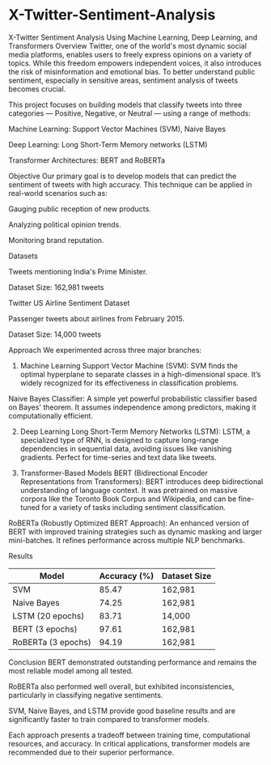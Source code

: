 # X-Twitter-Sentiment-Analysis
X-Twitter Sentiment Analysis Using Machine Learning, Deep Learning, and Transformers
Overview
Twitter, one of the world's most dynamic social media platforms, enables users to freely express opinions on a variety of topics. While this freedom empowers independent voices, it also introduces the risk of misinformation and emotional bias. To better understand public sentiment, especially in sensitive areas, sentiment analysis of tweets becomes crucial.

This project focuses on building models that classify tweets into three categories — Positive, Negative, or Neutral — using a range of methods:

Machine Learning: Support Vector Machines (SVM), Naive Bayes

Deep Learning: Long Short-Term Memory networks (LSTM)

Transformer Architectures: BERT and RoBERTa

Objective
Our primary goal is to develop models that can predict the sentiment of tweets with high accuracy.
This technique can be applied in real-world scenarios such as:

Gauging public reception of new products.

Analyzing political opinion trends.

Monitoring brand reputation.

Datasets

Tweets mentioning India's Prime Minister.

Dataset Size: 162,981 tweets

Twitter US Airline Sentiment Dataset

Passenger tweets about airlines from February 2015.

Dataset Size: 14,000 tweets


Approach
We experimented across three major branches:

1. Machine Learning
Support Vector Machine (SVM):
SVM finds the optimal hyperplane to separate classes in a high-dimensional space. It’s widely recognized for its effectiveness in classification problems.

Naive Bayes Classifier:
A simple yet powerful probabilistic classifier based on Bayes' theorem. It assumes independence among predictors, making it computationally efficient.

2. Deep Learning
Long Short-Term Memory Networks (LSTM):
LSTM, a specialized type of RNN, is designed to capture long-range dependencies in sequential data, avoiding issues like vanishing gradients. Perfect for time-series and text data like tweets.

3. Transformer-Based Models
BERT (Bidirectional Encoder Representations from Transformers):
BERT introduces deep bidirectional understanding of language context. It was pretrained on massive corpora like the Toronto Book Corpus and Wikipedia, and can be fine-tuned for a variety of tasks including sentiment classification.

RoBERTa (Robustly Optimized BERT Approach):
An enhanced version of BERT with improved training strategies such as dynamic masking and larger mini-batches. It refines performance across multiple NLP benchmarks.

Results

| Model                  | Accuracy (%) | Dataset Size |
|-------------------------|--------------|--------------|
| SVM                     | 85.47        | 162,981      |
| Naive Bayes             | 74.25        | 162,981      |
| LSTM (20 epochs)        | 83.71        | 14,000       |
| BERT (3 epochs)         | 97.61        | 162,981      |
| RoBERTa (3 epochs)      | 94.19        | 162,981      |


Conclusion
BERT demonstrated outstanding performance and remains the most reliable model among all tested.

RoBERTa also performed well overall, but exhibited inconsistencies, particularly in classifying negative sentiments.

SVM, Naive Bayes, and LSTM provide good baseline results and are significantly faster to train compared to transformer models.

Each approach presents a tradeoff between training time, computational resources, and accuracy. In critical applications, transformer models are recommended due to their superior performance.

